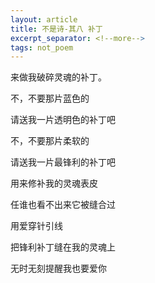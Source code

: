 ```yaml
---
layout: article
title: 不是诗-其八 补丁
excerpt_separator: <!--more-->
tags: not_poem
---
```


来做我破碎灵魂的补丁。
<!--more-->

不，不要那片蓝色的

请送我一片透明色的补丁吧

不，不要那片柔软的

请送我一片最锋利的补丁吧

用来修补我的灵魂表皮

任谁也看不出来它被缝合过

用爱穿针引线

把锋利补丁缝在我的灵魂上

无时无刻提醒我也要爱你